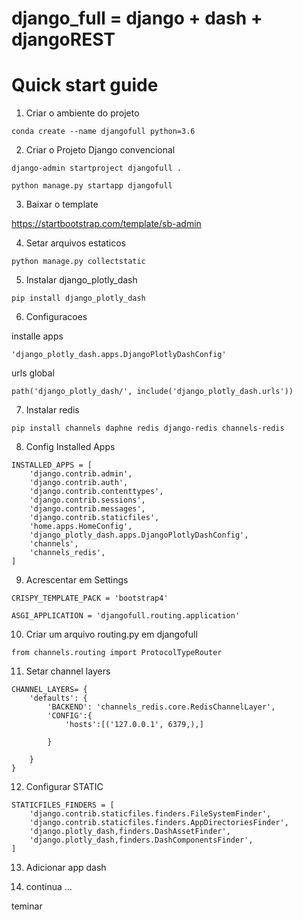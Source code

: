 
# django_full =  django + dash + djangoREST

# Quick start guide

1) Criar o ambiente do projeto

`conda create --name djangofull python=3.6`

2) Criar o Projeto Django convencional

`django-admin startproject djangofull . `

`python manage.py startapp djangofull`

3) Baixar o template

https://startbootstrap.com/template/sb-admin

4) Setar arquivos estaticos

`python manage.py collectstatic`

5) Instalar django_plotly_dash

`pip install django_plotly_dash`

6) Configuracoes

installe apps

`'django_plotly_dash.apps.DjangoPlotlyDashConfig'`

urls global

`path('django_plotly_dash/', include('django_plotly_dash.urls'))`

7) Instalar redis

`pip install channels daphne redis django-redis channels-redis`

8) Config Installed Apps

```
INSTALLED_APPS = [
    'django.contrib.admin',
    'django.contrib.auth',
    'django.contrib.contenttypes',
    'django.contrib.sessions',
    'django.contrib.messages',
    'django.contrib.staticfiles',
    'home.apps.HomeConfig',
    'django_plotly_dash.apps.DjangoPlotlyDashConfig',
    'channels',
    'channels_redis',
]
```
9) Acrescentar em Settings

```
CRISPY_TEMPLATE_PACK = 'bootstrap4'

ASGI_APPLICATION = 'djangofull.routing.application'
```
10) Criar um arquivo routing.py em djangofull

`from channels.routing import ProtocolTypeRouter`

11) Setar channel layers

```
CHANNEL_LAYERS= {
    'defaults': {
        'BACKEND': 'channels_redis.core.RedisChannelLayer',
        'CONFIG':{
            'hosts':[('127.0.0.1', 6379,),]

        }

    }
}
```

12) Configurar STATIC

```
STATICFILES_FINDERS = [
    'django.contrib.staticfiles.finders.FileSystemFinder',
    'django.contrib.staticfiles.finders.AppDirectoriesFinder',
    'django.plotly_dash,finders.DashAssetFinder',
    'django.plotly_dash,finders.DashComponentsFinder',
]
```

13) Adicionar app dash

14) continua  ...

teminar
